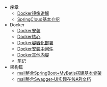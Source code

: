 * 序章
    * [Docker镜像讲解](docs/foreword/Docker镜像讲解.md)
    * [SpringCloud基本介绍](docs/foreword/SpringCloud基本介绍.md)
* Docker
    * [Docker安装](docs/Docker/Docker安装.md)
    * [Docker核心](docs/Docker/Docker核心.md)
    * [Docker容器化部署](docs/Docker/Docker容器化部署.md)
    * [Docker安装中间件](docs/Docker/Docker安装中间件.md)
    * [Docker其他内容](docs/Docker/Docker其他内容.md)
    * [笔记](docs/Docker/笔记.md)
* 架构篇
    * [mall整合SpringBoot+MyBatis搭建基本骨架](architect/mall_arch_01.md)
    * [mall整合Swagger-UI实现在线API文档](architect/mall_arch_02.md)
